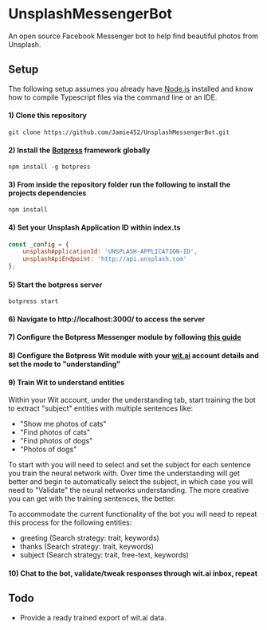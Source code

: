 # UnsplashMessengerBot

An open source Facebook Messenger bot to help find beautiful photos from Unsplash.


## Setup

The following setup assumes you already have [Node.js](https://nodejs.org) installed and know how to compile Typescript files via the command line or an IDE.


#### 1) Clone this repository

`git clone https://github.com/Jamie452/UnsplashMessengerBot.git`


#### 2) Install the [Botpress](https://botpress.io/) framework globally

`npm install -g botpress`


#### 3) From inside the repository folder run the following to install the projects dependencies

`npm install`


#### 4) Set your Unsplash Application ID within index.ts

```javascript
const _config = {
    unsplashApplicationId: 'UNSPLASH-APPLICATION-ID',
    unsplashApiEndpoint: 'http://api.unsplash.com'
};
```


#### 5) Start the botpress server

`botpress start`


#### 6) Navigate to http://localhost:3000/ to access the server


#### 7) Configure the Botpress Messenger module by following [this guide](https://github.com/botpress/botpress-messenger#get-started)


#### 8) Configure the Botpress Wit module with your [wit.ai](https://wit.ai/) account details and set the mode to "understanding"


#### 9) Train Wit to understand entities

Within your Wit account, under the understanding tab, start training the bot to extract "subject" entities with multiple sentences like:
 
 - "Show me photos of cats"
 - "Find photos of cats"
 - "Find photos of dogs"
 - "Photos of dogs"
 
 To start with you will need to select and set the subject for each sentence you train the neural network with. Over time the understanding will get better and begin to automatically select the subject, in which case you will need to "Validate" the neural networks understanding. The more creative you can get with the training sentences, the better.
 
 To accommodate the current functionality of the bot you will need to repeat this process for the following entities:

- greeting (Search strategy: trait, keywords)
- thanks (Search strategy: trait, keywords)
- subject (Search strategy: trait, free-text, keywords)


#### 10) Chat to the bot, validate/tweak responses through wit.ai inbox, repeat

## Todo

- Provide a ready trained export of wit.ai data.

